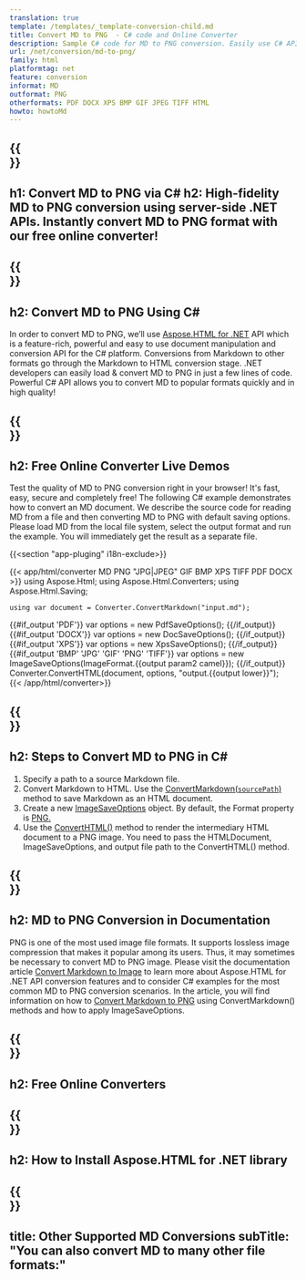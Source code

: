 ```yaml
---
translation: true
template: /templates/_template-conversion-child.md
title: Convert MD to PNG  - C# code and Online Converter
description: Sample C# code for MD to PNG conversion. Easily use C# API within any .NET application. Try online MD to PNG Converter for free!
url: /net/conversion/md-to-png/
family: html
platformtag: net
feature: conversion
informat: MD
outformat: PNG
otherformats: PDF DOCX XPS BMP GIF JPEG TIFF HTML
howto: howtoMd
---
```


{{<section banner>}}
---
h1: Convert MD to PNG via C#
h2: High-fidelity MD to PNG conversion using server-side .NET APIs. Instantly convert MD to PNG format with our free online converter!
---

{{<section overview>}}
---
h2: Convert MD to PNG Using C#
---

In order to convert MD to PNG, we’ll use [Aspose.HTML for .NET](https://products.aspose.com/html/{{lang.url-fragment}}net/) API which is a feature-rich, powerful and easy to use document manipulation and conversion API for the C# platform. Conversions from Markdown to other formats go through the Markdown to HTML conversion stage. .NET developers can easily load & convert MD to PNG in just a few lines of code. Powerful C# API allows you to convert MD to popular formats quickly and in high quality!

{{<section demos>}}
---
h2: Free Online Converter Live Demos
---

Test the quality of MD to PNG conversion right in your browser! It's fast, easy, secure and completely free! The following C# example demonstrates how to convert an MD document. We describe the source code for reading MD from a file and then converting MD to PNG with default saving options. Please load MD from the local file system, select the output format and run the example. You will immediately get the result as a separate file.

{{<section "app-pluging" i18n-exclude>}}

{{< app/html/converter MD PNG "JPG|JPEG" GIF BMP XPS TIFF PDF DOCX >}}
using Aspose.Html;
using Aspose.Html.Converters;
using Aspose.Html.Saving;

    using var document = Converter.ConvertMarkdown("input.md");
{{#if_output 'PDF'}}
    var options = new PdfSaveOptions();
{{/if_output}}
{{#if_output 'DOCX'}}
    var options = new DocSaveOptions();
{{/if_output}}
{{#if_output 'XPS'}}
    var options = new XpsSaveOptions();
{{/if_output}}
{{#if_output 'BMP' 'JPG' 'GIF' 'PNG' 'TIFF'}}
    var options = new ImageSaveOptions(ImageFormat.{{output param2 camel}});
{{/if_output}}
    Converter.ConvertHTML(document, options, "output.{{output lower}}");   
{{< /app/html/converter>}}


{{<section steps>}}
---
h2: Steps to Convert MD to PNG in C#
---

1.  Specify a path to a source Markdown file.
1.  Convert Markdown to HTML. Use the [ConvertMarkdown(`sourcePath`)](https://reference.aspose.com/html/net/aspose.html.converters/converter/convertmarkdown/#convertmarkdown_4) method to save Markdown as an HTML document.
1.  Create a new [ImageSaveOptions](https://reference.aspose.com/html/net/aspose.html.saving/imagesaveoptions/) object. By default, the Format property is [PNG.](https://reference.aspose.com/html/net/aspose.html.rendering.image/imageformat/)
1.  Use the [ConvertHTML()](https://reference.aspose.com/html/net/aspose.html.converters/converter/converthtml/) method to render the intermediary HTML document to a PNG image. You need to pass the HTMLDocument, ImageSaveOptions, and output file path to the ConvertHTML() method.

{{<section documentation>}}
---
h2: MD to PNG Conversion in Documentation
---

PNG is one of the most used image file formats. It supports lossless image compression that makes it popular among its users. Thus, it may sometimes be necessary to convert MD to PNG image. Please visit the documentation article [Convert Markdown to Image](https://docs.aspose.com/html/net/converting-between-formats/markdown-to-image/) to learn more about Aspose.HTML for .NET API conversion features and to consider C# examples for the most common MD to PNG conversion scenarios. In the article, you will find information on how to <a href="https://docs.aspose.com/html/net/converting-between-formats/markdown-to-image/#convert-markdown-to-png" target="_blank">Convert Markdown to PNG</a> using ConvertMarkdown() methods and how to apply ImageSaveOptions.

{{<section online-converters>}}
---
h2: Free Online Converters
---

{{<section get-started>}}
---
h2: How to Install Aspose.HTML for .NET library
---

{{<section other-conversions>}}
---
title: Other Supported MD Conversions
subTitle: "You can also convert MD to many other file formats:"
---